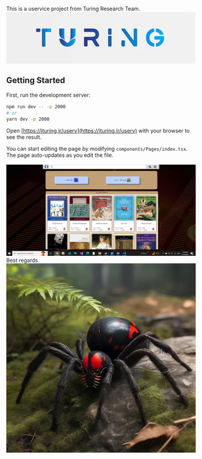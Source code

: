 This is a uservice project from Turing Research Team.
<img src="https://github.com/ArminKardan/utrialv2/blob/master/turing.png?raw=true"/>
## Getting Started

First, run the development server:

```bash
npm run dev -- -p 2000
# or
yarn dev -p 2000
```



Open [https://ituring.ir/userv](https://ituring.ir/userv) with your browser to see the result.

You can start editing the page by modifying `components/Pages/index.tsx`. The page auto-updates as you edit the file.
<br/>
<br/>
<img src="https://github.com/abaoo3/ubookshop/blob/main/Screenshot%20(16).png" />
<br/>
Best regards.
<br/>
<img src="https://github.com/abaoo3/ubookshop/blob/main/blackwidow.png" />
<br/>
<br/>
